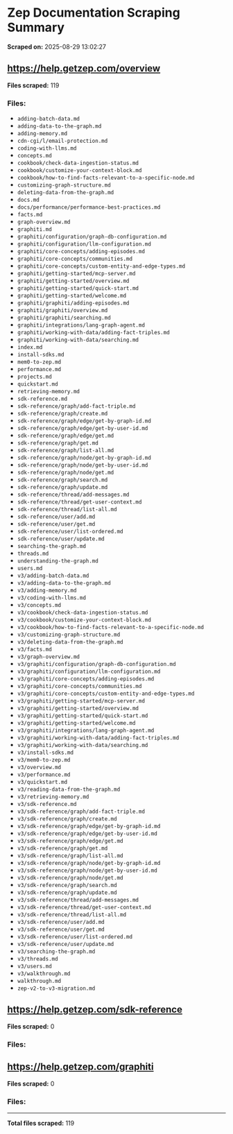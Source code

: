 # Zep Documentation Scraping Summary

**Scraped on:** 2025-08-29 13:02:27


## https://help.getzep.com/overview

**Files scraped:** 119

### Files:

- `adding-batch-data.md`
- `adding-data-to-the-graph.md`
- `adding-memory.md`
- `cdn-cgi/l/email-protection.md`
- `coding-with-llms.md`
- `concepts.md`
- `cookbook/check-data-ingestion-status.md`
- `cookbook/customize-your-context-block.md`
- `cookbook/how-to-find-facts-relevant-to-a-specific-node.md`
- `customizing-graph-structure.md`
- `deleting-data-from-the-graph.md`
- `docs.md`
- `docs/performance/performance-best-practices.md`
- `facts.md`
- `graph-overview.md`
- `graphiti.md`
- `graphiti/configuration/graph-db-configuration.md`
- `graphiti/configuration/llm-configuration.md`
- `graphiti/core-concepts/adding-episodes.md`
- `graphiti/core-concepts/communities.md`
- `graphiti/core-concepts/custom-entity-and-edge-types.md`
- `graphiti/getting-started/mcp-server.md`
- `graphiti/getting-started/overview.md`
- `graphiti/getting-started/quick-start.md`
- `graphiti/getting-started/welcome.md`
- `graphiti/graphiti/adding-episodes.md`
- `graphiti/graphiti/overview.md`
- `graphiti/graphiti/searching.md`
- `graphiti/integrations/lang-graph-agent.md`
- `graphiti/working-with-data/adding-fact-triples.md`
- `graphiti/working-with-data/searching.md`
- `index.md`
- `install-sdks.md`
- `mem0-to-zep.md`
- `performance.md`
- `projects.md`
- `quickstart.md`
- `retrieving-memory.md`
- `sdk-reference.md`
- `sdk-reference/graph/add-fact-triple.md`
- `sdk-reference/graph/create.md`
- `sdk-reference/graph/edge/get-by-graph-id.md`
- `sdk-reference/graph/edge/get-by-user-id.md`
- `sdk-reference/graph/edge/get.md`
- `sdk-reference/graph/get.md`
- `sdk-reference/graph/list-all.md`
- `sdk-reference/graph/node/get-by-graph-id.md`
- `sdk-reference/graph/node/get-by-user-id.md`
- `sdk-reference/graph/node/get.md`
- `sdk-reference/graph/search.md`
- `sdk-reference/graph/update.md`
- `sdk-reference/thread/add-messages.md`
- `sdk-reference/thread/get-user-context.md`
- `sdk-reference/thread/list-all.md`
- `sdk-reference/user/add.md`
- `sdk-reference/user/get.md`
- `sdk-reference/user/list-ordered.md`
- `sdk-reference/user/update.md`
- `searching-the-graph.md`
- `threads.md`
- `understanding-the-graph.md`
- `users.md`
- `v3/adding-batch-data.md`
- `v3/adding-data-to-the-graph.md`
- `v3/adding-memory.md`
- `v3/coding-with-llms.md`
- `v3/concepts.md`
- `v3/cookbook/check-data-ingestion-status.md`
- `v3/cookbook/customize-your-context-block.md`
- `v3/cookbook/how-to-find-facts-relevant-to-a-specific-node.md`
- `v3/customizing-graph-structure.md`
- `v3/deleting-data-from-the-graph.md`
- `v3/facts.md`
- `v3/graph-overview.md`
- `v3/graphiti/configuration/graph-db-configuration.md`
- `v3/graphiti/configuration/llm-configuration.md`
- `v3/graphiti/core-concepts/adding-episodes.md`
- `v3/graphiti/core-concepts/communities.md`
- `v3/graphiti/core-concepts/custom-entity-and-edge-types.md`
- `v3/graphiti/getting-started/mcp-server.md`
- `v3/graphiti/getting-started/overview.md`
- `v3/graphiti/getting-started/quick-start.md`
- `v3/graphiti/getting-started/welcome.md`
- `v3/graphiti/integrations/lang-graph-agent.md`
- `v3/graphiti/working-with-data/adding-fact-triples.md`
- `v3/graphiti/working-with-data/searching.md`
- `v3/install-sdks.md`
- `v3/mem0-to-zep.md`
- `v3/overview.md`
- `v3/performance.md`
- `v3/quickstart.md`
- `v3/reading-data-from-the-graph.md`
- `v3/retrieving-memory.md`
- `v3/sdk-reference.md`
- `v3/sdk-reference/graph/add-fact-triple.md`
- `v3/sdk-reference/graph/create.md`
- `v3/sdk-reference/graph/edge/get-by-graph-id.md`
- `v3/sdk-reference/graph/edge/get-by-user-id.md`
- `v3/sdk-reference/graph/edge/get.md`
- `v3/sdk-reference/graph/get.md`
- `v3/sdk-reference/graph/list-all.md`
- `v3/sdk-reference/graph/node/get-by-graph-id.md`
- `v3/sdk-reference/graph/node/get-by-user-id.md`
- `v3/sdk-reference/graph/node/get.md`
- `v3/sdk-reference/graph/search.md`
- `v3/sdk-reference/graph/update.md`
- `v3/sdk-reference/thread/add-messages.md`
- `v3/sdk-reference/thread/get-user-context.md`
- `v3/sdk-reference/thread/list-all.md`
- `v3/sdk-reference/user/add.md`
- `v3/sdk-reference/user/get.md`
- `v3/sdk-reference/user/list-ordered.md`
- `v3/sdk-reference/user/update.md`
- `v3/searching-the-graph.md`
- `v3/threads.md`
- `v3/users.md`
- `v3/walkthrough.md`
- `walkthrough.md`
- `zep-v2-to-v3-migration.md`

## https://help.getzep.com/sdk-reference

**Files scraped:** 0

### Files:


## https://help.getzep.com/graphiti

**Files scraped:** 0

### Files:


---

**Total files scraped:** 119
